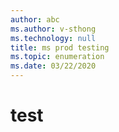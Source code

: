 ```yaml
---
author: abc
ms.author: v-sthong
ms.technology: null
title: ms prod testing
ms.topic: enumeration
ms.date: 03/22/2020
---
```


# test
